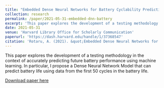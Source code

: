 ```yaml
---
title: "Embedded Dense Neural Networks for Battery Cyclability Prediction on Automotive Microcontroller Devices "
collection: research
permalink: /paper/2021-05-31-embedded-dnn-battery
excerpt: 'This paper explores the development of a testing methodology in the context of accurately predicting future battery performance using machine learning. In particular, I propose a Dense Neural Network Model that can predict battery life using data from the first 50 cycles in the battery life.'
date: 2021-05-31
venue: 'Harvard Library Office for Scholarly Communication'
paperurl: 'https://dash.harvard.edu/handle/1/37368547'
citation: 'Rotaru, A. (2021). &quot;Embedded Dense Neural Networks for Battery Cyclability Prediction on Automotive Microcontroller Devices&quot; <i>Harvard Library Office for Scholarly Communication</i>'
---
```

This paper explores the development of a testing methodology in the context of accurately predicting future battery performance using machine learning. In particular, I propose a Dense Neural Network Model that can predict battery life using data from the first 50 cycles in the battery life.

[Download paper here](https://dash.harvard.edu/handle/1/37368547)
